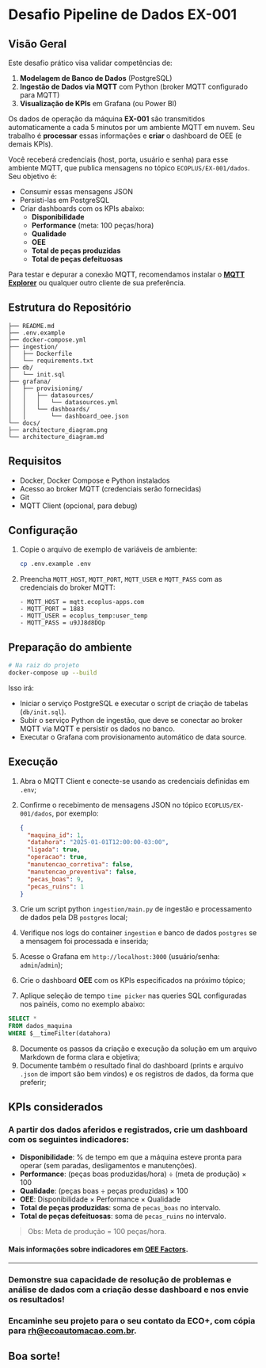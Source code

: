 # Desafio Pipeline de Dados EX-001

## Visão Geral
Este desafio prático visa validar competências de:

1. **Modelagem de Banco de Dados** (PostgreSQL)
2. **Ingestão de Dados via MQTT** com Python (broker MQTT configurado para MQTT)
3. **Visualização de KPIs** em Grafana (ou Power BI)

Os dados de operação da máquina **EX-001** são transmitidos automaticamente a cada 5 minutos por um ambiente MQTT em nuvem. Seu trabalho é **processar** essas informações e **criar** o dashboard de OEE (e demais KPIs).

Você receberá credenciais (host, porta, usuário e senha) para esse ambiente MQTT, que publica mensagens no tópico `ECOPLUS/EX-001/dados`. Seu objetivo é:

- Consumir essas mensagens JSON
- Persisti-las em PostgreSQL
- Criar dashboards com os KPIs abaixo:
  - **Disponibilidade**
  - **Performance** (meta: 100 peças/hora)
  - **Qualidade**
  - **OEE**
  - **Total de peças produzidas**
  - **Total de peças defeituosas**

Para testar e depurar a conexão MQTT, recomendamos instalar o [**MQTT Explorer**](https://mqtt-explorer.com) ou qualquer outro cliente de sua preferência.

## Estrutura do Repositório

```
├── README.md
├── .env.example
├── docker-compose.yml
├── ingestion/
│   ├── Dockerfile
│   └── requirements.txt
├── db/
│   └── init.sql
├── grafana/
│   ├── provisioning/
│   │   ├── datasources/
│   │   │   └── datasources.yml
│   │   └── dashboards/
│   │       └── dashboard_oee.json
└── docs/
├── architecture_diagram.png
└── architecture_diagram.md
```

## Requisitos
- Docker, Docker Compose e Python instalados
- Acesso ao broker MQTT (credenciais serão fornecidas)
- Git
- MQTT Client (opcional, para debug)

## Configuração
1. Copie o arquivo de exemplo de variáveis de ambiente:
    ```bash
    cp .env.example .env
    ```

2. Preencha `MQTT_HOST`, `MQTT_PORT`, `MQTT_USER` e `MQTT_PASS` com as credenciais do broker MQTT:
    ```
    - MQTT_HOST = mqtt.ecoplus-apps.com
    - MQTT_PORT = 1883
    - MQTT_USER = ecoplus_temp:user_temp
    - MQTT_PASS = u9JJ8d8DOp
    ```

## Preparação do ambiente

```bash
# Na raiz do projeto
docker-compose up --build
```

Isso irá:

* Iniciar o serviço PostgreSQL e executar o script de criação de tabelas (`db/init.sql`).
* Subir o serviço Python de ingestão, que deve se conectar ao broker MQTT via MQTT e persistir os dados no banco.
* Executar o Grafana com provisionamento automático de data source.

## Execução

1. Abra o MQTT Client e conecte-se usando as credenciais definidas em `.env`;
2. Confirme o recebimento de mensagens JSON no tópico `ECOPLUS/EX-001/dados`, por exemplo:

   ```json
   {
     "maquina_id": 1,
     "datahora": "2025-01-01T12:00:00-03:00",
     "ligada": true,
     "operacao": true,
     "manutencao_corretiva": false,
     "manutencao_preventiva": false,
     "pecas_boas": 9,
     "pecas_ruins": 1
   }
   ```
3. Crie um script python `ingestion/main.py` de ingestão e processamento de dados pela DB `postgres` local;
4. Verifique nos logs do container `ingestion` e banco de dados `postgres` se a mensagem foi processada e inserida;
5. Acesse o Grafana em `http://localhost:3000` (usuário/senha: `admin`/`admin`);
6. Crie o dashboard **OEE** com os KPIs especificados na próximo tópico;
7. Aplique seleção de tempo `time picker` nas queries SQL configuradas nos painéis, como no exemplo abaixo:
```sql
SELECT *
FROM dados_maquina
WHERE $__timeFilter(datahora)
```
8. Documente os passos da criação e execução da solução em um arquivo Markdown de forma clara e objetiva;
9. Documente também o resultado final do dashboard (prints e arquivo `.json` de import são bem vindos) e os registros de dados, da forma que preferir;

## KPIs considerados

### A partir dos dados aferidos e registrados, crie um dashboard com os seguintes indicadores:

* **Disponibilidade**: % de tempo em que a máquina esteve pronta para operar (sem paradas, desligamentos e manutenções).
* **Performance**: (peças boas produzidas/hora) ÷ (meta de produção) × 100
* **Qualidade**: (peças boas ÷ peças produzidas) × 100
* **OEE**: Disponibilidade × Performance × Qualidade
* **Total de peças produzidas**: soma de `pecas_boas` no intervalo.
* **Total de peças defeituosas**: soma de `pecas_ruins` no intervalo.
> Obs: Meta de produção = 100 peças/hora.

#### Mais informações sobre indicadores em [OEE Factors](https://www.oee.com/oee-factors).

---
 
### Demonstre sua capacidade de resolução de problemas e análise de dados com a criação desse dashboard e nos envie os resultados! 
### Encaminhe seu projeto para o seu contato da ECO+, com cópia para rh@ecoautomacao.com.br. 
## Boa sorte!
